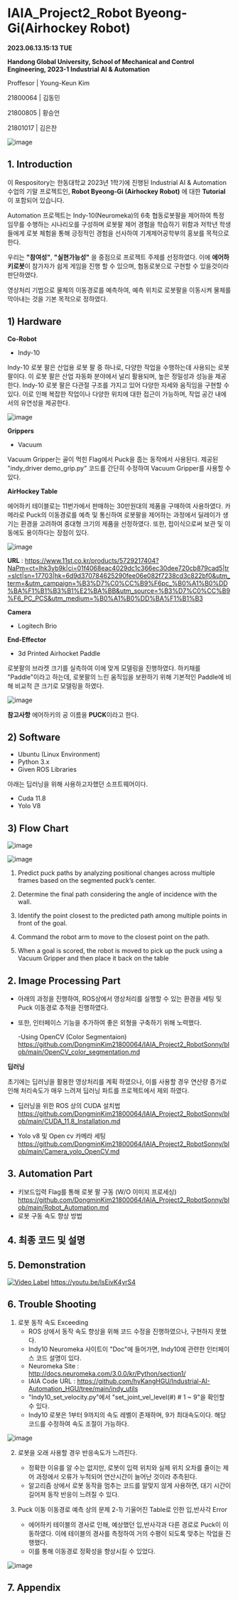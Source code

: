 # IAIA_Project2_Robot Byeong-Gi(Airhockey Robot)

**2023.06.13.15:13 TUE**

**Handong Global University, School of Mechanical and Control Engineering, 2023-1 Industrial AI & Automation**

Proffesor | Young-Keun Kim

21800064 | 김동민

21800805 | 황승언

21801017 | 김은찬

![image](https://user-images.githubusercontent.com/84533279/173822161-78baf6a8-6bdf-46b9-a990-63b9ed181984.png)

## 1. Introduction

이 Respository는 한동대학교 2023년 1학기에 진행된 Industrial AI & Automation 수업의 기말 프로젝트인, **Robot Byeong-Gi (Airhockey Robot)** 에 대한  **Tutorial**  이 포함되어 있습니다.

Automation 프로젝트는 Indy-10(Neuromeka)의 6축 협동로봇팔을 제어하여 특정 임무를 수행하는 시나리오를 구성하며 로봇팔 제어 경험을 학습하기 위함과 저학년 학생들에게 로봇 체험을 통해 긍정적인 경험을 선사하여 기계제어공학부의 홍보를 목적으로 한다.

우리는 **"참여성"**, **"실현가능성"** 을 중점으로 프로젝트 주제를 선정하였다. 이에 **에어하키로봇**이 참가자가 쉽게 게임을 진행 할 수 있으며, 협동로봇으로 구현할 수 있을것이라 판단하였다.

영상처리 기법으로 물체의 이동경로를 예측하여, 예측 위치로 로봇팔을 이동시켜 물체를막아내는 것을 기본 목적으로 정하였다.



## 1) Hardware

**Co-Robot**
* Indy-10

Indy-10 로봇 팔은 산업용 로봇 팔 중 하나로, 다양한 작업을 수행하는데 사용되는 로봇 팔이다. 이 로봇 팔은 산업 자동화 분야에서 널리 활용되며, 높은 정밀성과 성능을 제공한다.
Indy-10 로봇 팔은 다관절 구조를 가지고 있어 다양한 자세와 움직임을 구현할 수 있다. 이로 인해 복잡한 작업이나 다양한 위치에 대한 접근이 가능하며, 작업 공간 내에서의 유연성을 제공한다.

![image](https://github.com/DongminKim21800064/IAIA_Project2_RobotSonny/assets/91419683/35fa5e27-5bc3-4d0f-a8c8-6290a74c6d2e)



**Grippers**
* Vacuum

Vacuum Gripper는 골이 먹힌 Flag에서 Puck을 줍는 동작에서 사용된다. 제공된 "indy_driver demo_grip.py" 코드를 간단히 수정하여 Vacuum Gripper를 사용할 수 있다.


**AirHockey Table**

에어하키 테이블로는 11번가에서 판매하는 30만원대의 제품을 구매하여 사용하였다. 카메라로 Puck의 이동경로를 예측 및 통신하여 로봇팔을 제어하는 과정에서 딜레이가 생기는 환경을 고려하여 중대형 크기의 제품을 선정하였다. 또한, 접이식으로써 보관 및 이동에도 용이하다는 장점이 있다.


![image](https://github.com/DongminKim21800064/IAIA_Project2_RobotSonny/assets/91419683/4e3ffd42-2178-48a4-9c35-9f479365e358)

**URL** : https://www.11st.co.kr/products/5729217404?NaPm=ct=lhk3yb9k|ci=01f4068eac4029dc1c366ec30dee720cb879cad5|tr=slct|sn=17703|hk=6d9d370784625290fee06e082f7238cd3c822bf0&utm_term=&utm_campaign=%B3%D7%C0%CC%B9%F6pc_%B0%A1%B0%DD%BA%F1%B1%B3%B1%E2%BA%BB&utm_source=%B3%D7%C0%CC%B9%F6_PC_PCS&utm_medium=%B0%A1%B0%DD%BA%F1%B1%B3

**Camera**
* Logitech Brio

**End-Effector**
* 3d Printed Airhocket Paddle

로봇팔의 브라켓 크기를 실측하여 이에 맞게 모델링을 진행하였다. 하키채를 "Paddle"이라고 하는데, 로봇팔의 느린 움직임을 보완하기 위해 기본적인 Paddle에 비해 비교적 큰 크기로 모델링을 하였다.

![image](https://github.com/DongminKim21800064/IAIA_Project2_RobotSonny/assets/91419683/556c4dad-de95-46b4-a35b-26ed7ac3c39c)



**참고사항**
에어하키의 공 이름을 **PUCK**이라고 한다.


## 2) Software

* Ubuntu (Linux Environment)
* Python 3.x
* Given ROS Libraries

아래는 딥러닝을 위해 사용하고자했던 소프트웨어이다.
* Cuda 11.8
* Yolo V8


## 3) Flow Chart

![image](https://github.com/DongminKim21800064/IAIA_Project2_RobotSonny/assets/91419683/facad01f-a214-4cc7-a382-84f436f15243)



![image](https://github.com/DongminKim21800064/IAIA_Project2_RobotSonny/assets/91419683/98dc770d-e2d1-4e78-859c-9b8fa5ae34dd)


1. Predict puck paths by analyzing positional changes across multiple frames based on the segmented puck’s center.

2. Determine the final path considering the angle of incidence with the wall.

3. Identify the point closest to the predicted path among multiple points in front of the goal.

4. Command the robot arm to move to the closest point on the path.

5. When a goal is scored, the robot is moved to pick up the puck using a Vacuum Gripper and then place it back on the table

## 2. Image Processing Part

- 아래의 과정을 진행하여, ROS상에서 영상처리를 실행할 수 있는 환경을 세팅 및 Puck 이동경로 추적을 진행하였다.

- 또한, 인터페이스 기능을 추가하여 좋은 외형을 구축하기 위해 노력했다.

   -Using OpenCV (Color Segmentaion)
https://github.com/DongminKim21800064/IAIA_Project2_RobotSonny/blob/main/OpenCV_color_segmentation.md

 
 
**딥러닝**

초기에는 딥러닝을 활용한 영상처리를 계획 하였으나, 이를 사용할 경우 연산량 증가로 인해 처리속도가 매우 느려져 딥러닝 파트를 프로젝트에서 제외 하였다.

- 딥러닝을 위한 ROS 상의 CUDA 설치법
https://github.com/DongminKim21800064/IAIA_Project2_RobotSonny/blob/main/CUDA_11.8_Installation.md

- Yolo v8 및 Open cv 카메라 세팅
https://github.com/DongminKim21800064/IAIA_Project2_RobotSonny/blob/main/Camera_yolo_OpenCV.md

## 3. Automation Part

- 키보드입력 Flag를 통해 로봇 팔 구동 (W/O 이미지 프로세싱)
https://github.com/DongminKim21800064/IAIA_Project2_RobotSonny/blob/main/Robot_Automation.md
- 로봇 구동 속도 향상 방법


## 4. 최종 코드 및 설명

## 5. Demonstration
[![Video Label](http://img.youtube.com/vi/lsEivK4yrS4/0.jpg)](http://img.youtube/lsEivK4yrS4)
https://youtu.be/lsEivK4yrS4 


## 6. Trouble Shooting

1) 로봇 동작 속도 Exceeding
   - ROS 상에서 동작 속도 향상을 위해 코드 수정을 진행하였으나, 구현하지 못했다.
   - Indy10 Neuromeka 사이트이 "Doc"에 들어가면, Indy10에 관련한 인터페이스 코드 설명이 있다.
   - Neuromeka Site : http://docs.neuromeka.com/3.0.0/kr/Python/section1/
   - IAIA Code URL : https://github.com/hyKangHGU/Industrial-AI-Automation_HGU/tree/main/indy_utils
   - "Indy10_set_velocity.py"에서 "set_joint_vel_level(#)  # 1 ~ 9"을 확인할 수 있다.
   - Indy10 로봇은 1부터 9까지의 속도 레벨이 존재하며, 9가 최대속도이다. 해당 코드를 수정하여 속도 조절이 가능하다.

![image](https://github.com/DongminKim21800064/IAIA_Project2_RobotSonny/assets/91419683/5ce9a220-fd8b-42de-bea5-7519282c5ba8)



2) 로봇을 오래 사용할 경우 반응속도가 느려진다.
   - 정확한 이유를 알 수는 없지만, 로봇이 입력 위치와 실제 위치 오차를 줄이는 제어 과정에서 오류가 누적되어 연산시간이 늘어난 것이라 추측된다.
   - 알고리즘 상에서 로봇 동작을 멈추는 코드를 알맞지 않게 사용하면, 대기 시간이 길어져 동작 반응이 느려질 수 있다.

3) Puck 이동 이동경로 예측 상의 문제
   2-1) 기울어진 Table로 인한 입,반사각 Error
      - 에어하키 테이블의 경사로 인해, 예상했던 입,반사각과 다른 경로로 Puck이 이동하였다. 이에 테이블의 경사를 측정하여 거의 수평이 되도록 맞추는 작업을 진행했다.
      - 이를 통해 이동경로 정확성을 향상시킬 수 있었다.
   
  ![image](https://github.com/DongminKim21800064/IAIA_Project2_RobotSonny/assets/91419683/89f1925f-3892-4592-ba70-ac7ddae5146d)

## 7. Appendix

